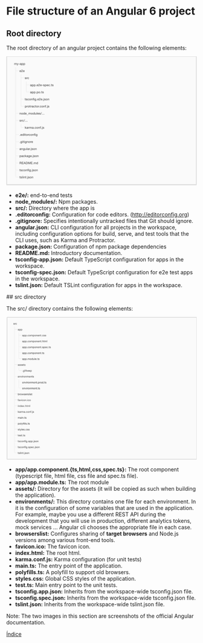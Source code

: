 # File structure of an Angular 6 project

## Root directory

The root directory of an angular project contains the following elements:

![Imagen de la estructura de un proyecto](img/estructura.png "Estructura de un proyecto angular")

* **e2e/:** end-to-end tests
* **node_modules/:** Npm packages.
* **src/:** Directory where the app is
* **.editorconfig:** Configuration for code editors.  (http://editorconfig.org)
* **.gitignore:** Specifies intentionally untracked files that Git should ignore.
* **angular.json:** CLI configuration for all projects in the workspace, including configuration options for build, serve, and test tools that the CLI uses, such as Karma and Protractor.
* **package.json:** Configuration of npm package dependencies
* **README.md:** Introductory documentation.
* **tsconfig-app.json:** Default TypeScript configuration for apps in the workspace.
* **tsconfig-spec.json:** Default TypeScript configuration for e2e test apps in the workspace.
* **tslint.json:** Default TSLint configuration for apps in the workspace.

## src directory

The src/ directory contains the following elements:

![Imagen de la estructura del directorio src](img/estructura-src.png "Estructura del directorio src")

* **app/app.component.{ts,html,css,spec.ts}:** The root component (typescript file, html file, css file and spec.ts file).
* **app/app.module.ts:** The root module
* **assets/:** Directory for the assets (it will be copied as such when building the application).
* **environments/:** This directory contains one file for each environment. In it is the configuration of some variables that are used in the application. For example, maybe you use a different REST API during the development that you will use in production, different analytics tokens, mock services ... Angular cli chooses the appropriate file in each case.
* **browserslist:** Configures sharing of **target browsers** and Node.js versions among various front-end tools.
* **favicon.ico:** The favicon icon.
* **index.html:** The root html.
* **karma.conf.js:** Karma configuration (for unit tests)
* **main.ts:** The entry point of the application.
* **polyfills.ts:** A polyfill to support old browsers.
* **styles.css:** Global CSS styles of the application.
* **test.ts:** Main entry point to the unit tests.
* **tsconfig.app.json:** Inherits from the workspace-wide tsconfig.json file.
* **tsconfig.spec.json:** Inherits from the workspace-wide tsconfig.json file.
* **tslint.json:** Inherits from the workspace-wide tslint.json file.

Note: The two images in this section are screenshots of the official Angular documentation.

[Índice](index.md)

